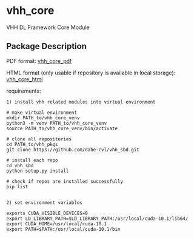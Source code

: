 # vhh_core
VHH DL Framework Core Module

## Package Description

PDF format: [vhh_core_pdf](https://github.com/dahe-cvl/vhh_core/blob/master/ApiSphinxDocumentation/build/latex/vhhcorepackageautomaticvideoanalysisframeworkvhh_core.pdf)
    
HTML format (only usable if repository is available in local storage): [vhh_core_html](https://github.com/dahe-cvl/vhh_core/blob/master/ApiSphinxDocumentation/build/html/index.html)
    
requirements:

    1) install vhh related modules into virtual environment
    
    # make virtual environment
    mkdir PATH_to/vhh_core_venv
    python3 -m venv PATH_to/vhh_core_venv
    source PATH_to/vhh_core_venv/bin/activate
    
    # clone all repositories
    cd PATH_to/vhh_pkgs
    git clone https://github.com/dahe-cvl/vhh_sbd.git
    
    # install each repo
    cd vhh_sbd
    python setup.py install
    
    # check if repos are installed successfully
    pip list 
    

    2) set environment variables
 
    exports CUDA_VISIBLE_DEVICES=0
    export LD_LIBRARY_PATH=$LD_LIBRARY_PATH:/usr/local/cuda-10.1/lib64/
    export CUDA_HOME=/usr/local/cuda-10.1
    export PATH=$PATH:/usr/local/cuda-10.1/bin
